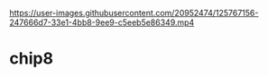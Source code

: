 

https://user-images.githubusercontent.com/20952474/125767156-247666d7-33e1-4bb8-9ee9-c5eeb5e86349.mp4

# chip8



